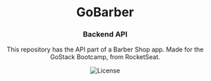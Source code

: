 <h1 align="center">
  GoBarber
</h1>

<h3 align="center">
  Backend API
</h3>

<center><p>This repository has the API part of a Barber Shop app. Made for the GoStack Bootcamp, from RocketSeat.</p></center>

<p align="center">
  <img alt="License" src="https://img.shields.io/badge/license-MIT-%2304D361">
</p>
